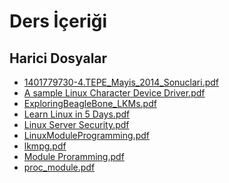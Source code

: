 # Ders İçeriği


<!--HariciDosyalar-->

## Harici Dosyalar

- [1401779730-4.TEPE_Mayis_2014_Sonuclari.pdf](./1401779730-4.TEPE_Mayis_2014_Sonuclari.pdf)
- [A sample Linux Character Device Driver.pdf](./A%20sample%20Linux%20Character%20Device%20Driver.pdf)
- [ExploringBeagleBone_LKMs.pdf](./ExploringBeagleBone_LKMs.pdf)
- [Learn Linux in 5 Days.pdf](./Learn%20Linux%20in%205%20Days.pdf)
- [Linux Server Security.pdf](./Linux%20Server%20Security.pdf)
- [LinuxModuleProgramming.pdf](./LinuxModuleProgramming.pdf)
- [lkmpg.pdf](./lkmpg.pdf)
- [Module Proramming.pdf](./Module%20Proramming.pdf)
- [proc_module.pdf](./proc_module.pdf)


<!--HariciDosyalar-->

